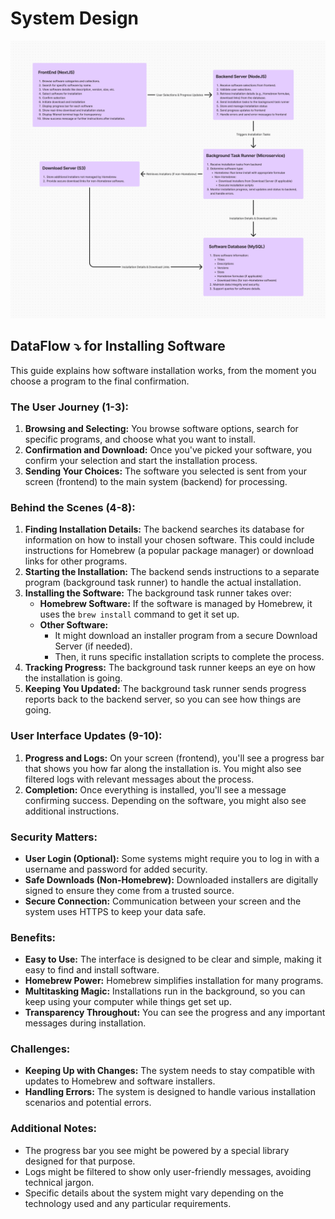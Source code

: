 # System Design 
![image](/sysdesign.png)



## DataFlow ⤵️ for Installing Software

This guide explains how software installation works, from the moment you choose a program to the final confirmation. 

### The User Journey (1-3):

1. **Browsing and Selecting:** You browse software options, search for specific programs, and choose what you want to install.
2. **Confirmation and Download:** Once you've picked your software, you confirm your selection and start the installation process. 
3. **Sending Your Choices:** The software you selected is sent from your screen (frontend) to the main system (backend) for processing.

### Behind the Scenes (4-8):

1. **Finding Installation Details:** The backend searches its database for information on how to install your chosen software. This could include instructions for Homebrew (a popular package manager) or download links for other programs.
2. **Starting the Installation:** The backend sends instructions to a separate program (background task runner) to handle the actual installation.
3. **Installing the Software:** The background task runner takes over:
    - **Homebrew Software:** If the software is managed by Homebrew, it uses the `brew install` command to get it set up.
    - **Other Software:** 
        - It might download an installer program from a secure Download Server (if needed).
        - Then, it runs specific installation scripts to complete the process.
4. **Tracking Progress:**  The background task runner keeps an eye on how the installation is going.
5. **Keeping You Updated:** The background task runner sends progress reports back to the backend server, so you can see how things are going.

### User Interface Updates (9-10):

1. **Progress and Logs:** On your screen (frontend), you'll see a progress bar that shows you how far along the installation is. You might also see filtered logs with relevant messages about the process.
2. **Completion:** Once everything is installed, you'll see a message confirming success. Depending on the software, you might also see additional instructions.

### Security Matters:

- **User Login (Optional):**  Some systems might require you to log in with a username and password for added security. 
- **Safe Downloads (Non-Homebrew):** Downloaded installers are digitally signed to ensure they come from a trusted source.
- **Secure Connection:** Communication between your screen and the system uses HTTPS to keep your data safe.

### Benefits:

- **Easy to Use:** The interface is designed to be clear and simple, making it easy to find and install software.
- **Homebrew Power:** Homebrew simplifies installation for many programs.
- **Multitasking Magic:** Installations run in the background, so you can keep using your computer while things get set up.
- **Transparency Throughout:** You can see the progress and any important messages during installation.

### Challenges:

- **Keeping Up with Changes:**  The system needs to stay compatible with updates to Homebrew and software installers.
- **Handling Errors:** The system is designed to handle various installation scenarios and potential errors.

### Additional Notes:

- The progress bar you see might be powered by a special library designed for that purpose.
- Logs might be filtered to show only user-friendly messages, avoiding technical jargon.
- Specific details about the system might vary depending on the technology used and any particular requirements.
